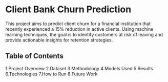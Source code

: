 # Client Bank Churn Prediction

This project aims to predict client churn for a financial institution that recently experienced a 15% reduction in active clients. Using machine learning techniques, the goal is to identify customers at risk of leaving and provide actionable insights for retention strategies.

## Table of Contents
1.Project Overview
2.Dataset
3.Methodology
4.Models Used
5.Results
6.Technologies
7.How to Run
8.Future Work

